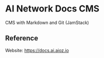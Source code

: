 # AI Network Docs CMS

CMS with Markdown and Git (JamStack)

## Reference
Website: https://docs.ai.aioz.io

